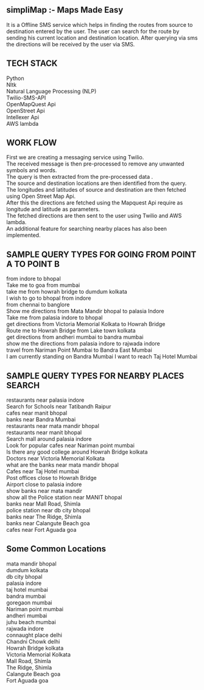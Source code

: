 ## simpliMap :- Maps Made Easy

It is a Offline SMS service which helps in finding the routes from source to destination entered by the user. The user can search for the route by sending his current location and destination location. After querying via sms the directions will be received by the user via SMS.  


## TECH STACK

Python  
Nltk  
Natural Language Processing (NLP)  
Twilio-SMS-API  
OpenMapQuest Api  
OpenStreet Api  
Intellexer Api  
AWS lambda  


## WORK FLOW

First we are creating a messaging service using Twilio.   
The received message is then pre-processed to remove any unwanted symbols and words.  
The query is then extracted from the pre-processed data .  
The source and destination locations are then identified from the query.  
The longitudes and latitudes of source and destination are then fetched using Open Street Map Api.  
After this the directions are fetched using the Mapquest Api require as longitude and latitude as parameters.  
The fetched directions are then sent to the user using Twilio and AWS lambda.  
An additional feature for searching nearby places has also been implemented.  



## SAMPLE QUERY TYPES FOR GOING FROM POINT A TO POINT B  

from indore to bhopal  
Take me to goa from mumbai  
take me from howrah bridge to dumdum kolkata  
I wish to go to bhopal from indore  
from chennai to banglore  
Show me directions from Mata Mandir bhopal to palasia Indore  
Take me from palasia indore to bhopal  
get directions from Victoria Memorial Kolkata to Howrah Bridge  
Route me to Howrah Bridge from Lake town kolkata  
get directions from andheri mumbai to bandra mumbai  
show me the directions from palasia indore to rajwada indore  
travel from Nariman Point Mumbai to Bandra East Mumbai  
I am currently standing on Bandra Mumbai I want to reach Taj Hotel Mumbai  

  

## SAMPLE QUERY TYPES FOR NEARBY PLACES SEARCH  
  
restaurants near palasia indore  
Search for Schools near Tatibandh Raipur  
cafes near manit bhopal  
banks near Bandra Mumbai  
restaurants near mata mandir bhopal  
restaurants near manit bhopal  
Search mall around palasia indore  
Look for popular cafes near Nariman point mumbai  
Is there any good college around Howrah Bridge kolkata  
Doctors near Victoria Memorial Kolkata  
what are the banks near mata mandir bhopal  
Cafes near Taj Hotel mumbai  
Post offices close to Howrah Bridge  
Airport close to palasia indore  
show banks near mata mandir  
show all the Police station near MANIT bhopal  
banks near Mall Road, Shimla  
police station near db city bhopal  
banks near The Ridge, Shimla  
banks near Calangute Beach goa  
cafes near Fort Aguada goa  



## Some Common Locations   

mata mandir bhopal  
dumdum kolkata  
db city bhopal  
palasia indore  
taj hotel mumbai  
bandra mumbai   
goregaon mumbai  
Nariman point mumbai  
andheri mumbai  
juhu beach mumbai   
rajwada indore  
connaught place delhi  
Chandni Chowk delhi  
Howrah Bridge kolkata  
Victoria Memorial Kolkata  
Mall Road, Shimla  
The Ridge, Shimla  
Calangute Beach goa  
Fort Aguada goa  

